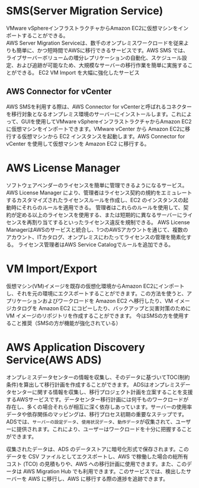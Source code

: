 # SMS(Server Migration Service)
VMware vSphereインフラストラクチャからAmazon EC2に仮想マシンをインポートすることができる。  
AWS Server Migration Serviceは、数千のオンプレミスワークロードを従来よりも簡単に、かつ短時間でAWSに移行できるサービスです。AWS SMS では、ライブサーバーボリュームの増分レプリケーションの自動化、スケジュール設定、および追跡が可能なため、大規模なサーバーの移行作業を簡単に実施することができる。
EC2 VM Import を大幅に強化したサービス

## AWS Connector for vCenter
AWS SMSを利用する際は、AWS Connector for vCenterと呼ばれるコネクターを移行対象となるオンプレミス環境のサーバーにインストールします。これによって、GUIを使用してVMware vSphereインフラストラクチャからAmazon EC2に仮想マシンをインポートできます。VMware vCenter から Amazon EC2に移行する仮想マシンから EC2 インスタンスを起動します。AWS Connector for vCenter を使用して仮想マシンを Amazon EC2 に移行する。

# AWS License Manager
ソフトウェアベンダーのライセンスを簡単に管理できるようになるサービス。
AWS License Manager により、管理者はライセンス契約の規約をエミュレートするカスタマイズされたライセンスルールを作成し、EC2 のインスタンスの起動時にそれらのルールを適用できる。
管理者はこれらのルールを使用して、契約が定める以上のライセンスを使用する、または短期的に異なるサーバーにライセンスを再割り当てするといったライセンス違反を規制できる。
AWS License ManagerはAWSのサービスと統合し、1つのAWSアカウントを通じて、複数のアカウント、ITカタログ、オンプレミスにわたってライセンスの管理を簡素化する。
ライセンス管理者はAWS Service Catalogでルールを追加できる。

# VM Import/Export
仮想マシン(VM)イメージを既存の仮想化環境からAmazon EC2にインポートし、それを元の環境にエクスポートすることができます。この方法を使うと、アプリケーションおよびワークロードを Amazon EC2 へ移行したり、VM イメージカタログを Amazon EC2 にコピーしたり、バックアップと災害対策のために VM イメージのリポジトリを作成することができます。
今はSMSの方を使用すること推奨（SMSの方が機能が強化されている）

# AWS Application Discovery Service(AWS ADS)
オンプレミスデータセンターの情報を収集し、そのデータに基づいてTOC(制約条件)を算出して移行計画を作成することができます。
ADSはオンプレミスデータセンターに関する情報を収集し、移行プロジェクト計画を立案することを支援するAWSサービスです。データセンター移行計画には何千ものワークロードが存在し、多くの場合それらが相互に深く依存しあっています。サーバーの使用率データや依存関係のマッピングは、移行プロセス初期の重要なステップです。ADSでは、`サーバーの設定データ`、`使用状況データ`、`動作データ`が収集されて、ユーザーに提供されます。これにより、ユーザーはワークロードを十分に把握することができます。 

収集されたデータは、ADS のデータストアに暗号化形式で保存されます。このデータを CSV ファイルとしてエクスポートし、AWS で稼働した場合の総所有コスト (TCO) の見積もりや、AWS への移行計画に使用できます。また、このデータは AWS Migration Hub でも利用できます。このサービスでは、検出したサーバーを AWS に移行し、AWS に移行する際の進捗を追跡できます。